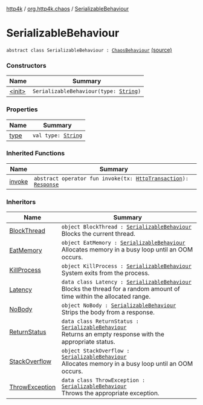 [http4k](../../index.md) / [org.http4k.chaos](../index.md) / [SerializableBehaviour](./index.md)

# SerializableBehaviour

`abstract class SerializableBehaviour : `[`ChaosBehaviour`](../-chaos-behaviour/index.md) [(source)](https://github.com/http4k/http4k/blob/master/http4k-testing-chaos/src/main/kotlin/org/http4k/chaos/ChaosBehaviours.kt#L24)

### Constructors

| Name | Summary |
|---|---|
| [&lt;init&gt;](-init-.md) | `SerializableBehaviour(type: `[`String`](https://kotlinlang.org/api/latest/jvm/stdlib/kotlin/-string/index.html)`)` |

### Properties

| Name | Summary |
|---|---|
| [type](type.md) | `val type: `[`String`](https://kotlinlang.org/api/latest/jvm/stdlib/kotlin/-string/index.html) |

### Inherited Functions

| Name | Summary |
|---|---|
| [invoke](../-chaos-behaviour/invoke.md) | `abstract operator fun invoke(tx: `[`HttpTransaction`](../../org.http4k.core/-http-transaction/index.md)`): `[`Response`](../../org.http4k.core/-response/index.md) |

### Inheritors

| Name | Summary |
|---|---|
| [BlockThread](../-chaos-behaviours/-block-thread/index.md) | `object BlockThread : `[`SerializableBehaviour`](./index.md)<br>Blocks the current thread. |
| [EatMemory](../-chaos-behaviours/-eat-memory/index.md) | `object EatMemory : `[`SerializableBehaviour`](./index.md)<br>Allocates memory in a busy loop until an OOM occurs. |
| [KillProcess](../-chaos-behaviours/-kill-process/index.md) | `object KillProcess : `[`SerializableBehaviour`](./index.md)<br>System exits from the process. |
| [Latency](../-chaos-behaviours/-latency/index.md) | `data class Latency : `[`SerializableBehaviour`](./index.md)<br>Blocks the thread for a random amount of time within the allocated range. |
| [NoBody](../-chaos-behaviours/-no-body/index.md) | `object NoBody : `[`SerializableBehaviour`](./index.md)<br>Strips the body from a response. |
| [ReturnStatus](../-chaos-behaviours/-return-status/index.md) | `data class ReturnStatus : `[`SerializableBehaviour`](./index.md)<br>Returns an empty response with the appropriate status. |
| [StackOverflow](../-chaos-behaviours/-stack-overflow/index.md) | `object StackOverflow : `[`SerializableBehaviour`](./index.md)<br>Allocates memory in a busy loop until an OOM occurs. |
| [ThrowException](../-chaos-behaviours/-throw-exception/index.md) | `data class ThrowException : `[`SerializableBehaviour`](./index.md)<br>Throws the appropriate exception. |
